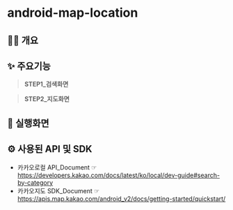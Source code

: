 # android-map-location
## 🙋‍♀️ 개요


## ✨ 주요기능
>**STEP1_검색화면**


>**STEP2_지도화면**

  

## 📱 실행화면


## ⚙️ 사용된 API 및 SDK
- 카카오로컬 API_Document ☞ <https://developers.kakao.com/docs/latest/ko/local/dev-guide#search-by-category>
- 카카오지도 SDK_Document ☞ <https://apis.map.kakao.com/android_v2/docs/getting-started/quickstart/>

